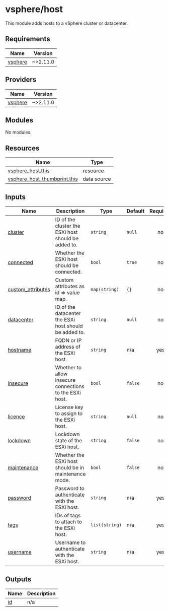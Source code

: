 # vsphere/host

This module adds hosts to a vSphere cluster or datacenter.

<!-- BEGIN_TF_DOCS -->
## Requirements

| Name | Version |
|------|---------|
| <a name="requirement_vsphere"></a> [vsphere](#requirement\_vsphere) | ~>2.11.0 |

## Providers

| Name | Version |
|------|---------|
| <a name="provider_vsphere"></a> [vsphere](#provider\_vsphere) | ~>2.11.0 |

## Modules

No modules.

## Resources

| Name | Type |
|------|------|
| [vsphere_host.this](https://registry.terraform.io/providers/hashicorp/vsphere/latest/docs/resources/host) | resource |
| [vsphere_host_thumbprint.this](https://registry.terraform.io/providers/hashicorp/vsphere/latest/docs/data-sources/host_thumbprint) | data source |

## Inputs

| Name | Description | Type | Default | Required |
|------|-------------|------|---------|:--------:|
| <a name="input_cluster"></a> [cluster](#input\_cluster) | ID of the cluster the ESXi host should be added to. | `string` | `null` | no |
| <a name="input_connected"></a> [connected](#input\_connected) | Whether the ESXi host should be connected. | `bool` | `true` | no |
| <a name="input_custom_attributes"></a> [custom\_attributes](#input\_custom\_attributes) | Custom attributes as id => value map. | `map(string)` | `{}` | no |
| <a name="input_datacenter"></a> [datacenter](#input\_datacenter) | ID of the datacenter the ESXi host should be added to. | `string` | `null` | no |
| <a name="input_hostname"></a> [hostname](#input\_hostname) | FQDN or IP address of the ESXi host. | `string` | n/a | yes |
| <a name="input_insecure"></a> [insecure](#input\_insecure) | Whether to allow insecure connections to the ESXi host. | `bool` | `false` | no |
| <a name="input_licence"></a> [licence](#input\_licence) | License key to assign to the ESXi host. | `string` | `null` | no |
| <a name="input_lockdown"></a> [lockdown](#input\_lockdown) | Lockdown state of the ESXi host. | `string` | `false` | no |
| <a name="input_maintenance"></a> [maintenance](#input\_maintenance) | Whether the ESXi host should be in maintenance mode. | `bool` | `false` | no |
| <a name="input_password"></a> [password](#input\_password) | Password to authenticate with the ESXi host. | `string` | n/a | yes |
| <a name="input_tags"></a> [tags](#input\_tags) | IDs of tags to attach to the ESXi host. | `list(string)` | n/a | yes |
| <a name="input_username"></a> [username](#input\_username) | Username to authenticate with the ESXi host. | `string` | n/a | yes |

## Outputs

| Name | Description |
|------|-------------|
| <a name="output_id"></a> [id](#output\_id) | n/a |
<!-- END_TF_DOCS -->